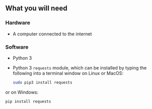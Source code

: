 ## What you will need

### Hardware

+ A computer connected to the internet

### Software

+ Python 3
+ Python 3 `requests` module, which can be installed by typing the following into a terminal window on Linux or MacOS:

	```bash
	sudo pip3 install requests
	```

or on Windows:

```
pip install requests
```
